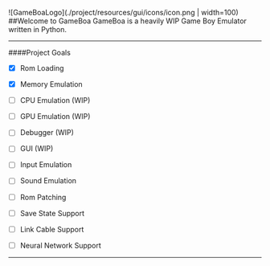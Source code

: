 ![GameBoaLogo](./project/resources/gui/icons/icon.png | width=100)
##Welcome to GameBoa
GameBoa is a heavily WIP Game Boy Emulator written in Python.
___


####Project Goals
- [x] Rom Loading
- [X] Memory Emulation


- [ ] CPU Emulation (WIP)
- [ ] GPU Emulation (WIP)
- [ ] Debugger (WIP)
- [ ] GUI (WIP)


- [ ] Input Emulation
- [ ] Sound Emulation
- [ ] Rom Patching
- [ ] Save State Support
- [ ] Link Cable Support
- [ ] Neural Network Support
___
